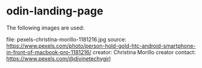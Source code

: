 # odin-landing-page

The following images are used:

file: pexels-christina-morillo-1181216.jpg
source: https://www.pexels.com/photo/person-hold-gold-htc-android-smartphone-in-front-of-macbook-pro-1181216/
creator: Christina Morillo
creator contact: https://www.pexels.com/@divinetechygirl

